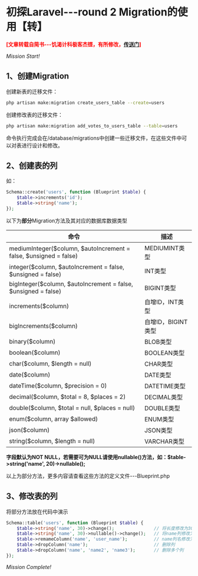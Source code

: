 # 初探Laravel---round 2 Migration的使用【转】

<span style="color:red;">**\[文章转载自简书---饥渴计科极客杰铿，有所修改，[传送门](https://www.jianshu.com/p/a94391a78ace)\]**</span>

*Mission Start!*

## 1、创建Migration
创建新表的迁移文件：

```sh
php artisan make:migration create_users_table --create=users
```
创建修改表的迁移文件：

```sh
php artisan make:migration add_votes_to_users_table --table=users
```

命令执行完成会在/database/migrations中创建一些迁移文件，在这些文件中可以对表进行设计和修改。

## 2、创建表的列

如：

```php
Schema::create('users', function (Blueprint $table) {
    $table->increments('id');
    $table->string('name');
});
```

以下为**部分**Migration方法及其对应的数据库数据类型

| 命令 | 描述 |
| --- | --- |
| mediumInteger($column, $autoIncrement = false, $unsigned = false) | MEDIUMINT类型 |
| integer($column, $autoIncrement = false, $unsigned = false) | INT类型 |
| bigInteger($column, $autoIncrement = false, $unsigned = false) | BIGINT类型 |
| increments($column) | 自增ID，INT类型 |
| bigIncrements($column) | 自增ID，BIGINT类型 |
| binary($column) | BLOB类型 |
| boolean($column) | BOOLEAN类型 |
| char($column, $length = null) | CHAR类型 |
| date($column) | DATE类型 |
| dateTime($column, $precision = 0) | DATETIME类型 |
| decimal($column, $total = 8, \$places = 2) | DECIMAL类型 |
| double($column, $total = null, \$places = null) | DOUBLE类型 |
| enum($column, array $allowed) | ENUM类型 |
| json($column) | JSON类型 |
| string($column, $length = null)  | VARCHAR类型 |

**字段默认为NOT NULL，若需要可为NULL请使用nullable()方法，如：$table->string('name', 20)->nullable();**


以上为部分方法，更多内容请查看这些方法的定义文件---Blueprint.php

## 3、修改表的列

将部分方法放在代码中演示

```php
Schema::table('users', function (Blueprint $table) {
    $table->string('name', 30)->change();               // 将长度修改为30
    $table->string('name', 30)->nullable()->change();   // 将name列修改为允许NULL
    $table->remameColumn('name', 'user_name');          // name列名修改为user_name，暂不支持enum类型列的重命名
    $table->dropColumn('name');                         // 删除列
    $table->dropColumn('name', 'name2', 'name3');       // 删除多个列
});
```

*Mission Complete!*

